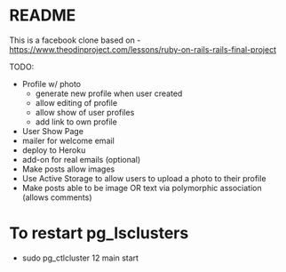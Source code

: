 # README

This is a facebook clone based on - https://www.theodinproject.com/lessons/ruby-on-rails-rails-final-project

TODO:
- Profile w/ photo
  - generate new profile when user created
  - allow editing of profile
  - allow show of user profiles
  - add link to own profile
- User Show Page
- mailer for welcome email
- deploy to Heroku
- add-on for real emails
(optional)
- Make posts allow images
- Use Active Storage to allow users to upload a photo to their profile
- Make posts able to be image OR text via polymorphic association (allows comments)

# To restart pg_lsclusters
- sudo pg_ctlcluster 12 main start
